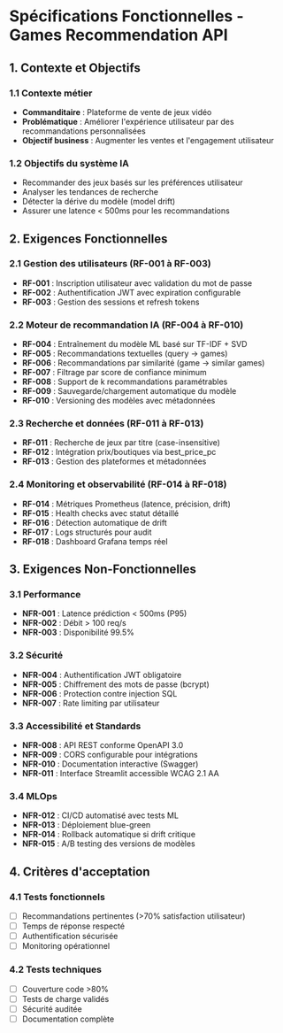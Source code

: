 # Spécifications Fonctionnelles - Games Recommendation API

## 1. Contexte et Objectifs

### 1.1 Contexte métier
- **Commanditaire** : Plateforme de vente de jeux vidéo
- **Problématique** : Améliorer l'expérience utilisateur par des recommandations personnalisées
- **Objectif business** : Augmenter les ventes et l'engagement utilisateur

### 1.2 Objectifs du système IA
- Recommander des jeux basés sur les préférences utilisateur
- Analyser les tendances de recherche
- Détecter la dérive du modèle (model drift)
- Assurer une latence < 500ms pour les recommandations

## 2. Exigences Fonctionnelles

### 2.1 Gestion des utilisateurs (RF-001 à RF-003)
- **RF-001** : Inscription utilisateur avec validation du mot de passe
- **RF-002** : Authentification JWT avec expiration configurable
- **RF-003** : Gestion des sessions et refresh tokens

### 2.2 Moteur de recommandation IA (RF-004 à RF-010)
- **RF-004** : Entraînement du modèle ML basé sur TF-IDF + SVD
- **RF-005** : Recommandations textuelles (query → games)
- **RF-006** : Recommandations par similarité (game → similar games)
- **RF-007** : Filtrage par score de confiance minimum
- **RF-008** : Support de k recommandations paramétrables
- **RF-009** : Sauvegarde/chargement automatique du modèle
- **RF-010** : Versioning des modèles avec métadonnées

### 2.3 Recherche et données (RF-011 à RF-013)
- **RF-011** : Recherche de jeux par titre (case-insensitive)
- **RF-012** : Intégration prix/boutiques via best_price_pc
- **RF-013** : Gestion des plateformes et métadonnées

### 2.4 Monitoring et observabilité (RF-014 à RF-018)
- **RF-014** : Métriques Prometheus (latence, précision, drift)
- **RF-015** : Health checks avec statut détaillé
- **RF-016** : Détection automatique de drift
- **RF-017** : Logs structurés pour audit
- **RF-018** : Dashboard Grafana temps réel

## 3. Exigences Non-Fonctionnelles

### 3.1 Performance
- **NFR-001** : Latence prédiction < 500ms (P95)
- **NFR-002** : Débit > 100 req/s
- **NFR-003** : Disponibilité 99.5%

### 3.2 Sécurité
- **NFR-004** : Authentification JWT obligatoire
- **NFR-005** : Chiffrement des mots de passe (bcrypt)
- **NFR-006** : Protection contre injection SQL
- **NFR-007** : Rate limiting par utilisateur

### 3.3 Accessibilité et Standards
- **NFR-008** : API REST conforme OpenAPI 3.0
- **NFR-009** : CORS configurable pour intégrations
- **NFR-010** : Documentation interactive (Swagger)
- **NFR-011** : Interface Streamlit accessible WCAG 2.1 AA

### 3.4 MLOps
- **NFR-012** : CI/CD automatisé avec tests ML
- **NFR-013** : Déploiement blue-green
- **NFR-014** : Rollback automatique si drift critique
- **NFR-015** : A/B testing des versions de modèles

## 4. Critères d'acceptation

### 4.1 Tests fonctionnels
- [ ] Recommandations pertinentes (>70% satisfaction utilisateur)
- [ ] Temps de réponse respecté
- [ ] Authentification sécurisée
- [ ] Monitoring opérationnel

### 4.2 Tests techniques
- [ ] Couverture code >80%
- [ ] Tests de charge validés
- [ ] Sécurité auditée
- [ ] Documentation complète
